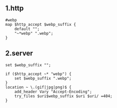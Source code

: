 ## 1.http

	#webp
	map $http_accept $webp_suffix {
	    default "";
	    "~*webp" ".webp";
	}
## 2.server

```shell
set $webp_suffix "";

if ($http_accept ~* "webp") {
	set $webp_suffix ".webp";
}
location ~ \.(gif|jpg|png)$ {
	add_header Vary "Accept-Encoding";
	try_files $uri$webp_suffix $uri $uri/ =404;
}
```

